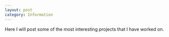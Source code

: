 ```yaml
---
layout: post
category: Information
---
```

Here I will post some of the most interesting projects that I have worked on.
